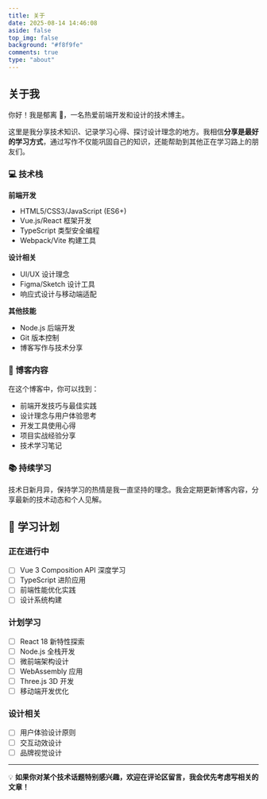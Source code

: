 ```yaml
---
title: 关于
date: 2025-08-14 14:46:08
aside: false
top_img: false
background: "#f8f9fe"
comments: true
type: "about"
---
```


## 关于我

你好！我是郁离 👋，一名热爱前端开发和设计的技术博主。

这里是我分享技术知识、记录学习心得、探讨设计理念的地方。我相信**分享是最好的学习方式**，通过写作不仅能巩固自己的知识，还能帮助到其他正在学习路上的朋友们。

### 💻 技术栈

**前端开发**
- HTML5/CSS3/JavaScript (ES6+)
- Vue.js/React 框架开发
- TypeScript 类型安全编程
- Webpack/Vite 构建工具

**设计相关**
- UI/UX 设计理念
- Figma/Sketch 设计工具
- 响应式设计与移动端适配

**其他技能**
- Node.js 后端开发
- Git 版本控制
- 博客写作与技术分享

### 🎯 博客内容

在这个博客中，你可以找到：
- 前端开发技巧与最佳实践
- 设计理念与用户体验思考
- 开发工具使用心得
- 项目实战经验分享
- 技术学习笔记

### 📚 持续学习

技术日新月异，保持学习的热情是我一直坚持的理念。我会定期更新博客内容，分享最新的技术动态和个人见解。

## 📝 学习计划

### 正在进行中
- [ ] Vue 3 Composition API 深度学习
- [ ] TypeScript 进阶应用
- [ ] 前端性能优化实践
- [ ] 设计系统构建

### 计划学习
- [ ] React 18 新特性探索
- [ ] Node.js 全栈开发
- [ ] 微前端架构设计
- [ ] WebAssembly 应用
- [ ] Three.js 3D 开发
- [ ] 移动端开发优化

### 设计相关
- [ ] 用户体验设计原则
- [ ] 交互动效设计
- [ ] 品牌视觉设计

---

💡 **如果你对某个技术话题特别感兴趣，欢迎在评论区留言，我会优先考虑写相关的文章！**
